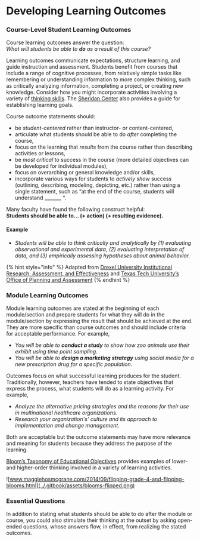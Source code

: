 # Developing Learning Outcomes

### **Course-Level Student Learning Outcomes**

Course learning outcomes answer the question:   
_What will students be able to **do** as a result of this course?_ 

Learning outcomes communicate expectations, structure learning, and guide instruction and assessment. Students benefit from courses that include a range of cognitive processes, from relatively simple tasks like remembering or understanding information to more complex thinking, such as critically analyzing information, completing a project, or creating new knowledge. Consider how you might incorporate activities involving a variety of [thinking skills](http://brown.edu/academics/professional/onlinelearning/img/ThinkSkills.pdf). The [Sheridan Center](https://www.brown.edu/sheridan/teaching-learning-resources/teaching-resources/course-design/establishing-learning-goals) also provides a guide for establishing learning goals.  
  
Course outcome statements should:

* be _student-centered_ rather than instructor- or content-centered,
* articulate what students should be able to do _after_ completing the course,
* focus on the learning that _results_ from the course rather than describing activities or lessons,
* be _most critical_ to success in the course \(more detailed objectives can be developed for individual modules\),
* focus on overarching or general knowledge and/or skills,
* incorporate various ways for students to _actively show_ success \(outlining, describing, modeling, depicting, etc.\) rather than using a single statement, such as “at the end of the course, students will understand \_\_\_\_\_\_\_ “.

Many faculty have found the following construct helpful:     
**Students should be able to... \(+ action\) \(+ resulting evidence\).**

#### **Example**

* _Students will be able to think critically and analytically by \(1\) evaluating observational and experimental data, \(2\) evaluating interpretation of data, and \(3\) empirically assessing hypotheses about animal behavior._

{% hint style="info" %}
Adapted from [Drexel University Institutional Research, Assessment, and Effectiveness](http://www.drexel.edu/provost/irae/assessment/outcomes/developing-course/) and [Texas Tech University’s Office of Planning and Assessment](http://www.depts.ttu.edu/opa/resources/docs/writing_learning_outcomes_handbook3.pdf)
{% endhint %}

### **Module Learning Outcomes**

Module learning outcomes are stated at the beginning of each module/section and prepare students for what they will do in the module/section by expressing the result that should be achieved at the end. They are more specific than course outcomes and should include criteria for acceptable performance. For example,

* _You will be able to **conduct a study** to show how zoo animals use their exhibit using time point sampling._
* _You will be able to **design a marketing strategy** using social media for a new prescription drug for a specific population._

Outcomes focus on what successful learning produces for the student. Traditionally, however, teachers have tended to state objectives that express the process, what students will do as a learning activity. For example,

* _Analyze the alternative pricing strategies and the reasons for their use in multinational healthcare organizations._ 
* _Research your organization's' culture and its approach to implementation and change management._

Both are acceptable but the outcome statements may have more relevance and meaning for students because they address the purpose of the learning.

[Bloom’s Taxonomy of Educational Objectives](http://www.celt.iastate.edu/teaching-resources/effective-practice/revised-blooms-taxonomy/) provides examples of lower- and higher-order thinking involved in a variety of learning activities.



![www.maggiehosmcgrane.com/2014/09/flipping-grade-4-and-flipping-blooms.html](../.gitbook/assets/blooms-flipped.png)

### **Essential Questions**

In addition to stating what students should be able to do after the module or course, you could also stimulate their thinking at the outset by asking open-ended questions, whose answers flow, in effect, from realizing the stated outcomes.



  


  


